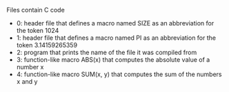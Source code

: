 Files contain C code

- 0: header file that defines a macro named SIZE as an abbreviation for the token 1024
- 1: header file that defines a macro named PI as an abbreviation for the token 3.14159265359
- 2: program that prints the name of the file it was compiled from
- 3: function-like macro ABS(x) that computes the absolute value of a number x
- 4: function-like macro SUM(x, y) that computes the sum of the numbers x and y